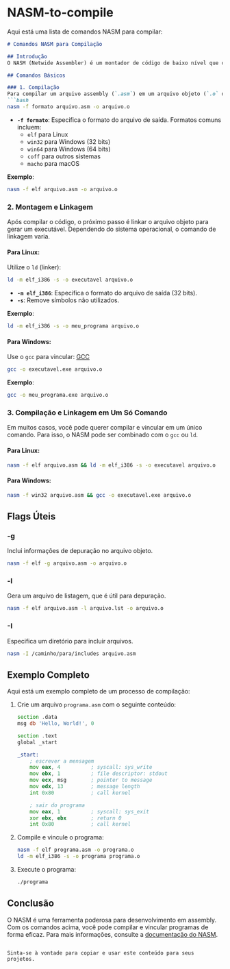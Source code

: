 # NASM-to-compile
 Aqui está uma lista de comandos NASM para compilar:

```markdown
# Comandos NASM para Compilação

## Introdução
O NASM (Netwide Assembler) é um montador de código de baixo nível que converte código assembly em código de máquina. Este guia fornece os comandos básicos para compilar e vincular programas escritos em assembly usando o NASM.

## Comandos Básicos

### 1. Compilação
Para compilar um arquivo assembly (`.asm`) em um arquivo objeto (`.o` ou `.obj`), use o comando:
```bash
nasm -f formato arquivo.asm -o arquivo.o
```
- **`-f formato`**: Especifica o formato do arquivo de saída. Formatos comuns incluem:
  - `elf` para Linux
  - `win32` para Windows (32 bits)
  - `win64` para Windows (64 bits)
  - `coff` para outros sistemas
  - `macho` para macOS

**Exemplo**:
```bash
nasm -f elf arquivo.asm -o arquivo.o
```

### 2. Montagem e Linkagem
Após compilar o código, o próximo passo é linkar o arquivo objeto para gerar um executável. Dependendo do sistema operacional, o comando de linkagem varia.

#### Para Linux:
Utilize o `ld` (linker):
```bash
ld -m elf_i386 -s -o executavel arquivo.o
```
- **`-m elf_i386`**: Especifica o formato do arquivo de saída (32 bits).
- **`-s`**: Remove símbolos não utilizados.

**Exemplo**:
```bash
ld -m elf_i386 -s -o meu_programa arquivo.o
```

#### Para Windows:
Use o `gcc` para vincular:
[GCC](https://github.com/0joseDark/NASM-gcc-to-compile/blob/main/gcc.md)

```bash
gcc -o executavel.exe arquivo.o
```

**Exemplo**:
```bash
gcc -o meu_programa.exe arquivo.o
```

### 3. Compilação e Linkagem em Um Só Comando
Em muitos casos, você pode querer compilar e vincular em um único comando. Para isso, o NASM pode ser combinado com o `gcc` ou `ld`.

#### Para Linux:
```bash
nasm -f elf arquivo.asm && ld -m elf_i386 -s -o executavel arquivo.o
```

#### Para Windows:
```bash
nasm -f win32 arquivo.asm && gcc -o executavel.exe arquivo.o
```

## Flags Úteis

### -g
Inclui informações de depuração no arquivo objeto.
```bash
nasm -f elf -g arquivo.asm -o arquivo.o
```

### -l
Gera um arquivo de listagem, que é útil para depuração.
```bash
nasm -f elf arquivo.asm -l arquivo.lst -o arquivo.o
```

### -I
Especifica um diretório para incluir arquivos.
```bash
nasm -I /caminho/para/includes arquivo.asm
```

## Exemplo Completo

Aqui está um exemplo completo de um processo de compilação:

1. Crie um arquivo `programa.asm` com o seguinte conteúdo:
   ```asm
   section .data
   msg db 'Hello, World!', 0

   section .text
   global _start

   _start:
       ; escrever a mensagem
       mov eax, 4          ; syscall: sys_write
       mov ebx, 1          ; file descriptor: stdout
       mov ecx, msg        ; pointer to message
       mov edx, 13         ; message length
       int 0x80            ; call kernel

       ; sair do programa
       mov eax, 1          ; syscall: sys_exit
       xor ebx, ebx        ; return 0
       int 0x80            ; call kernel
   ```

2. Compile e vincule o programa:
   ```bash
   nasm -f elf programa.asm -o programa.o
   ld -m elf_i386 -s -o programa programa.o
   ```

3. Execute o programa:
   ```bash
   ./programa
   ```

## Conclusão
O NASM é uma ferramenta poderosa para desenvolvimento em assembly. Com os comandos acima, você pode compilar e vincular programas de forma eficaz. Para mais informações, consulte a [documentação do NASM](https://www.nasm.us/doc/).
```

Sinta-se à vontade para copiar e usar este conteúdo para seus projetos.

